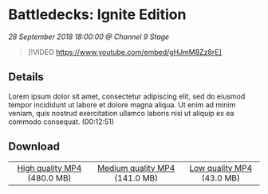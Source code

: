 # Battledecks: Ignite Edition

*28 September 2018 18:00:00 @ Channel 9 Stage*

> [!VIDEO https://www.youtube.com/embed/gHJmM8Zz8rE]

## Details

Lorem ipsum dolor sit amet, consectetur adipiscing elit, sed do eiusmod tempor incididunt ut labore et dolore magna aliqua. Ut enim ad minim veniam, quis nostrud exercitation ullamco laboris nisi ut aliquip ex ea commodo consequat. (00:12:51)

## Download

||||
|:--:|:----:|:-:|
|[High quality MP4](https://sec.ch9.ms/ch9/1543/0a917a46-7f45-4e1c-8d1d-be23ad4d1543/BattledecksIgniteEdition_high.mp4) (480.0 MB)|[Medium quality MP4](https://sec.ch9.ms/ch9/1543/0a917a46-7f45-4e1c-8d1d-be23ad4d1543/BattledecksIgniteEdition_mid.mp4) (141.0 MB)|[Low quality MP4](https://sec.ch9.ms/ch9/1543/0a917a46-7f45-4e1c-8d1d-be23ad4d1543/BattledecksIgniteEdition.mp4) (43.0 MB)|